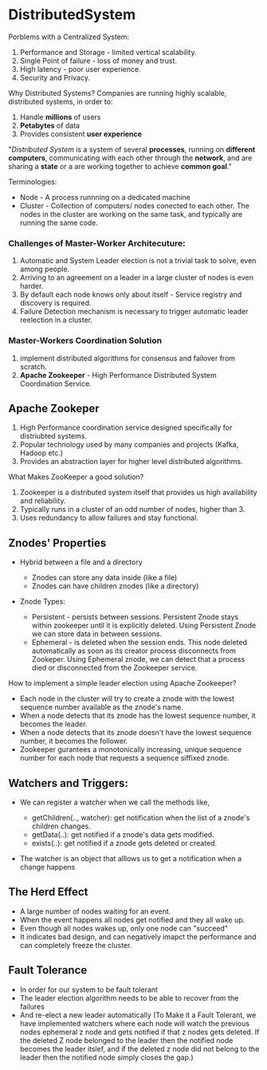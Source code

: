 # DistributedSystem

Porblems with a Centralized System:
1. Performance and Storage - limited vertical scalability.
2. Single Point of failure - loss of money and trust.
3. High latency - poor user experience.
4. Security and Privacy. 

Why Distributed Systems?
Companies are running highly scalable, distributed systems, in order to:
1. Handle **millions** of users
2. **Petabytes** of data
3. Provides consistent **user experience**

"*Distributed System* is a system of several __processes__, running on __different computers__, communicating with each other through the __network__, and are sharing a __state__ or a are working together to achieve __common goal__."

Terminologies:
- Node - A process runnning on a dedicated machine
- Cluster - Collection of computers/ nodes conected to each other. The nodes in the cluster are working on the same task, and typically are running the same code.

### Challenges of Master-Worker Architecuture:
1. Automatic and System Leader election is not a trivial task to solve, even among people.
2. Arriving to an agreement on a leader in a large cluster of nodes is even harder.
3. By default each node knows only about itself - Service registry and discovery is required.
4. Failure Detection mechanism is necessary to trigger automatic leader reelection in a cluster.

### Master-Workers Coordination Solution
1. implement distributed algorithms for consensus and failover from scratch.
2. __Apache Zookeeper__ - High Performance Distributed System Coordination Service.

## Apache Zookeper
1. High Performance coordination service designed specifically for distriubted systems.
2. Popular technology used by many companies and projects (Kafka, Hadoop etc.)
3. Provides an abstraction layer for higher level distributed algorithms.

What Makes ZooKeeper a good solution?
1. Zookeeper is a distributed system itself that provides us high availability and reliability.
2. Typically runs in a cluster of an odd number of nodes, higher than 3.
3. Uses redundancy to allow failures and stay functional.

## Znodes' Properties
- Hybrid between a file and a directory
  - Znodes can store any data inside (like a file)
  - Znodes can have children znodes (like a directory)
 
- Znode Types:
  - Persistent - persists between sessions. Persistent Znode stays within zookeeper until it is explicitly deleted. Using Persistent Znode       we can store data in between sessions.
  - Ephemeral - is deleted when the session ends. This node deleted automatically as soon as its creator process disconnects from Zookeper.
    Using Ephemeral znode, we can detect that a process died or disconnected from the Zookeeper service.

How to implement a simple leader election using Apache Zookeeper?
- Each node in the cluster will try to create a znode with the lowest sequence number available as the znode's name.
- When a node detects that its znode has the lowest sequence number, it becomes the leader.
- When a node detects that its znode doesn't have the lowest sequence number, it becomes the follower.
- Zookeeper gurantees a monotonically increasing, unique sequence number for each node that requests a sequence siffixed znode.

## Watchers and Triggers:
-  We can register a watcher when we call the methods like,
    -  getChildren(.., watcher): get notification when the list of a znode's children changes.
    -  getData(..): get notified if a znode's data gets modified.
    -  exists(..): get notified if a znode gets deleted or created.
 
-  The watcher is an object that alllows us to get a notification when a change happens

## The Herd Effect

  - A large number of nodes waiting for an event.
  - When the event happens all nodes get notified and they all wake up.
  - Even though all nodes wakes up, only one node can "succeed"
  - It indicates bad design, and can negatively imapct the performance and can completely freeze the cluster.

## Fault Tolerance

  - In order for our system to be fault tolerant
  - The leader election algorithm needs to be able to recover from the failures
  - And re-elect a new leader automatically
(To Make it a Fault Tolerant, we have implemented watchers where each node will watch the previous nodes ephemeral z node and gets notified if that z nodes gets deleted. If the deleted Z node belonged to the leader then the notified node becomes the leader itslef, and if the deleted z node did not belong to the leader then the notified node simply closes the gap.)




